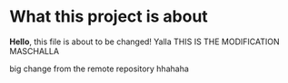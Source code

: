 # What this project is about


**Hello**, this file is about to be changed! Yalla
THIS IS THE MODIFICATION MASCHALLA


big change from the remote repository hhahaha
